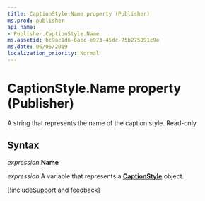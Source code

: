 ```yaml
---
title: CaptionStyle.Name property (Publisher)
ms.prod: publisher
api_name:
- Publisher.CaptionStyle.Name
ms.assetid: bc9ac1d6-6acc-e973-45dc-75b275891c9e
ms.date: 06/06/2019
localization_priority: Normal
---
```



# CaptionStyle.Name property (Publisher)

A string that represents the name of the caption style. Read-only.


## Syntax

_expression_.**Name**

_expression_ A variable that represents a **[CaptionStyle](Publisher.CaptionStyle.md)** object.


[!include[Support and feedback](~/includes/feedback-boilerplate.md)]